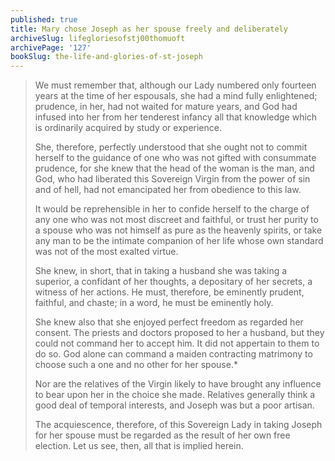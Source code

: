 ```yaml
---
published: true
title: Mary chose Joseph as her spouse freely and deliberately
archiveSlug: lifegloriesofstj00thomuoft
archivePage: '127'
bookSlug: the-life-and-glories-of-st-joseph
---
```


> We must remember that, although our Lady numbered only fourteen years at the time of her espousals, she had a mind fully enlightened; prudence, in her, had not waited for mature years, and God had infused into her from her tenderest infancy all that knowledge which is ordinarily acquired by study or experience.
>
> She, therefore, perfectly understood that she ought not to commit herself to the guidance of one who was not gifted with consummate prudence, for she knew that the head of the woman is the man, and God, who had liberated this Sovereign Virgin from the power of sin and of hell, had not emancipated her from obedience to this law.
>
> It would be reprehensible in her to confide herself to the charge of any one who was not most discreet and faithful, or trust her purity to a spouse who was not himself as pure as the heavenly spirits, or take any man to be the intimate companion of her life whose own standard was not of the most exalted virtue.
>
> She knew, in short, that in taking a husband she was taking a superior, a confidant of her thoughts, a depositary of her secrets, a witness of her actions. He must, therefore, be eminently prudent, faithful, and chaste; in a word, he must be eminently holy.
>
> She knew also that she enjoyed perfect freedom as regarded her consent. The priests and doctors proposed to her a husband, but they could not command her to accept him. It did not appertain to them to do so. God alone can command a maiden contracting matrimony to choose such a one and no other for her spouse.\*
>
> Nor are the relatives of the Virgin likely to have brought any influence to bear upon her in the choice she made. Relatives generally think a good deal of temporal interests, and Joseph was but a poor artisan.
>
> The acquiescence, therefore, of this Sovereign Lady in taking Joseph for her spouse must be regarded as the result of her own free election. Let us see, then, all that is implied herein.
